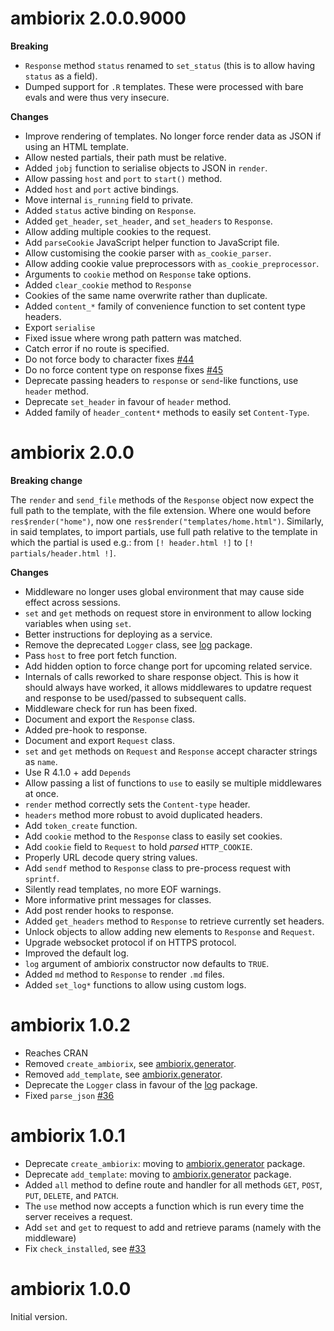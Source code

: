 # ambiorix 2.0.0.9000

__Breaking__

- `Response` method `status` renamed to `set_status`
(this is to allow having `status` as a field).
- Dumped support for `.R` templates. These were processed
with bare evals and were thus very insecure.

__Changes__

- Improve rendering of templates.
No longer force render data as JSON if using an HTML template.
- Allow nested partials, their path must be relative.
- Added `jobj` function to serialise objects to JSON in `render`.
- Allow passing `host` and `port` to `start()` method.
- Added `host` and `port` active bindings.
- Move internal `is_running` field to private.
- Added `status` active binding on `Response`.
- Added `get_header`, `set_header`, and `set_headers` to `Response`.
- Allow adding multiple cookies to the request.
- Add `parseCookie` JavaScript helper function to JavaScript file.
- Allow customising the cookie parser with `as_cookie_parser`.
- Allow adding cookie value preprocessors with `as_cookie_preprocessor`.
- Arguments to `cookie` method on `Response` take options.
- Added `clear_cookie` method to `Response`
- Cookies of the same name overwrite rather than duplicate.
- Added `content_*` family of convenience function to set content type headers.
- Export `serialise`
- Fixed issue where wrong path pattern was matched.
- Catch error if no route is specified.
- Do not force body to character fixes [#44](https://github.com/devOpifex/ambiorix/issues/44)
- Do no force content type on response fixes [#45](https://github.com/devOpifex/ambiorix/issues/45)
- Deprecate passing headers to `response` or `send`-like functions, use
`header` method.
- Deprecate `set_header` in favour of `header` method.
- Added family of `header_content*` methods to easily set `Content-Type`.

# ambiorix 2.0.0

__Breaking change__

The `render` and `send_file` methods of the `Response` object now
expect the full path to the template, with the file extension.
Where one would before `res$render("home")`, now one
`res$render("templates/home.html")`.
Similarly, in said templates, to import partials, 
use full path relative to the template in which the partial is used
e.g.: from `[! header.html !]` to `[! partials/header.html !]`.

__Changes__

- Middleware no longer uses global environment that may cause side effect
across sessions.
- `set` and `get` methods on request store in environment to allow
locking variables when using `set`.
- Better instructions for deploying as a service.
- Remove the deprecated `Logger` class, see [log](https://github.com/devOpifex/log) package.
- Pass `host` to free port fetch function.
- Add hidden option to force change port for upcoming related service.
- Internals of calls reworked to share response object. 
This is how it should always have worked, it allows middlewares to 
updatre request and response to be used/passed to subsequent calls.
- Middleware check for run has been fixed.
- Document and export the `Response` class.
- Added pre-hook to response.
- Document and export `Request` class.
- `set` and `get` methods on `Request` and `Response` accept character
strings as `name`. 
- Use R 4.1.0 + add `Depends`
- Allow passing a list of functions to `use` to easily se multiple
middlewares at once.
- `render` method correctly sets the `Content-type` header.
- `headers` method more robust to avoid duplicated headers.
- Add `token_create` function.
- Add `cookie` method to the `Response` class to easily set cookies.
- Add `cookie` field to `Request` to hold _parsed_ `HTTP_COOKIE`.
- Properly URL decode query string values.
- Add `sendf` method to `Response` class to pre-process request
with `sprintf`.
- Silently read templates, no more EOF warnings.
- More informative print messages for classes.
- Add post render hooks to response.
- Added `get_headers` method to `Response` to retrieve currently set headers.
- Unlock objects to allow adding new elements to `Response` and `Request`.
- Upgrade websocket protocol if on HTTPS protocol.
- Improved the default log.
- `log` argument of ambiorix constructor now defaults to `TRUE`.
- Added `md` method to `Response` to render `.md` files.
- Added `set_log*` functions to allow using custom logs.

# ambiorix 1.0.2

- Reaches CRAN
- Removed `create_ambiorix`, see [ambiorix.generator](https://github.com/devOpifex/ambiorix.generator).
- Removed `add_template`, see [ambiorix.generator](https://github.com/devOpifex/ambiorix.generator).
- Deprecate the `Logger` class in favour of the [log](https://github.com/devOpifex/log) package.
- Fixed `parse_json` [#36](https://github.com/devOpifex/ambiorix/issues/36)

# ambiorix 1.0.1

- Deprecate `create_ambiorix`: moving to [ambiorix.generator](https://github.com/devOpifex/ambiorix.generator) package.
- Deprecate `add_template`: moving to [ambiorix.generator](https://github.com/devOpifex/ambiorix.generator) package.
- Added `all` method to define route and handler for all methods `GET`, `POST`, `PUT`, `DELETE`, and `PATCH`.
- The `use` method now accepts a function which is run every time the server receives a request.
- Add `set` and `get` to request to add and retrieve params (namely with the middleware)
- Fix `check_installed`, see [#33](https://github.com/devOpifex/ambiorix/issues/33)

# ambiorix 1.0.0

Initial version.
